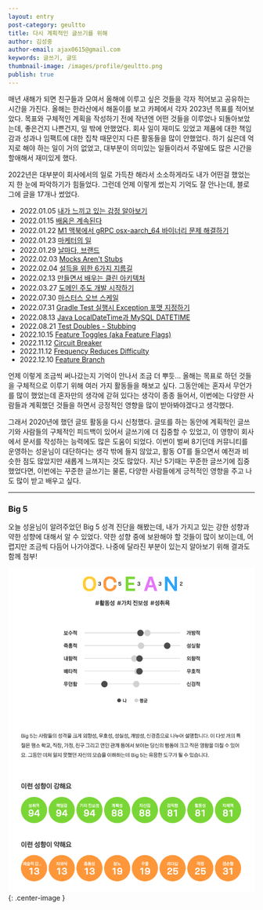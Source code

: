 ```yaml
---
layout: entry
post-category: geultto
title: 다시 계획적인 글쓰기를 위해
author: 김성중
author-email: ajax0615@gmail.com
keywords: 글쓰기, 글또
thumbnail-image: /images/profile/geultto.png
publish: true
---
```


매년 새해가 되면 친구들과 모여서 올해에 이루고 싶은 것들을 각자 적어보고 공유하는 시간을 가진다. 올해는 한라산에서 해돋이를 보고 카페에서 각자 2023년 목표를 적어보았다. 목표와 구체적인 계획을 작성하기 전에 작년엔 어떤 것들을 이루었나 되돌아보았는데, 좋은건지 나쁜건지, 일 밖에 안했었다. 회사 일이 재미도 있었고 제품에 대한 책임감과 성과나 임팩트에 대한 집착 때문인지 다른 활동들을 많이 안했었다. 하기 싫은데 억지로 해야 하는 일이 거의 없었고, 대부분이 의미있는 일들이라서 주말에도 많은 시간을 할애해서 재미있게 했다.

2022년은 대부분이 회사에서의 일로 가득찬 해라서 소소하게라도 내가 어떤걸 했었는지 한 눈에 파악하기가 힘들었다. 그런데 언제 이렇게 썼는지 기억도 잘 안나는데, 블로그에 글을 17개나 썼었다.

- 2022.01.05 [내가 느끼고 있는 감정 알아보기](https://sungjk.github.io/2022/01/05/feeling.html)
- 2022.01.15 [배움은 계속된다](https://sungjk.github.io/2022/01/15/learning.html)
- 2022.01.22 [M1 맥북에서 gRPC osx-aarch_64 바이너리 문제 해결하기](https://sungjk.github.io/2022/01/22/m1-gradle-grpc.html)
- 2022.01.23 [마케터의 일](https://sungjk.github.io/2022/01/23/marketing.html)
- 2022.01.29 [날마다, 브랜드](https://sungjk.github.io/2022/01/29/branding.html)
- 2022.02.03 [Mocks Aren't Stubs](https://sungjk.github.io/2022/02/03/mocks-arent-stubs.html)
- 2022.02.04 [설득을 위한 6가지 지름길](https://sungjk.github.io/2022/02/04/science-of-persuasion.html)
- 2022.02.13 [만들면서 배우는 클린 아키텍처](https://sungjk.github.io/2022/02/13/get-your-hands-dirty-on-clean-architecture.html)
- 2022.03.27 [도메인 주도 개발 시작하기](https://sungjk.github.io/2022/03/27/ddd-start.html)
- 2022.07.30 [마스터스 오브 스케일](https://sungjk.github.io/2022/07/30/masters-of-scale.html)
- 2022.07.31 [Gradle Test 실행시 Exception 포맷 지정하기](https://sungjk.github.io/2022/07/31/gradle-test-exception.html)
- 2022.08.13 [Java LocalDateTime과 MySQL DATETIME](https://sungjk.github.io/2022/08/13/localdatetime-datetime.html)
- 2022.08.21 [Test Doubles - Stubbing](https://sungjk.github.io/2022/08/21/test-double-stubs.html)
- 2022.10.15 [Feature Toggles (aka Feature Flags)](https://sungjk.github.io/2022/10/15/feature-toggles.html)
- 2022.11.12 [Circuit Breaker](https://sungjk.github.io/2022/11/12/circuit-breaker.html)
- 2022.11.12 [Frequency Reduces Difficulty](https://sungjk.github.io/2022/11/12/frequency-reduces-difficulty.html)
- 2022.12.10 [Feature Branch](https://sungjk.github.io/2022/12/10/feature-branch.html)

언제 이렇게 조금씩 써나갔는지 기억이 안나서 조금 더 뿌듯... 올해는 목표로 하던 것들을 구체적으로 이루기 위해 여러 가지 활동들을 해보고 싶다. 그동안에는 혼자서 무언가를 많이 했었는데 혼자만의 생각에 갇혀 있다는 생각이 종종 들어서, 이번에는 다양한 사람들과 계획했던 것들을 하면서 긍정적인 영향을 많이 받아봐야겠다고 생각했다.

그래서 2020년에 했던 글또 활동을 다시 신청했다. 글또를 하는 동안에 계획적인 글쓰기와 사람들의 구체적인 피드백이 있어서 글쓰기에 더 집중할 수 있었고, 이 영향이 회사에서 문서를 작성하는 능력에도 많은 도움이 되었다. 이번이 벌써 8기던데 커뮤니티를 운영하는 성윤님이 대단하다는 생각 밖에 들지 않았고, 활동 OT를 들으면서 예전과 비슷한 점도 많았지만 새롭게 느껴지는 것도 많았다. 지난 5기때는 꾸준한 글쓰기에 집중했었다면, 이번에는 꾸준한 글쓰기는 물론, 다양한 사람들에게 긍적적인 영향을 주고 나도 많이 받고 배우고 싶다.

---

### Big 5
오늘 성윤님이 알려주었던 Big 5 성격 진단을 해봤는데, 내가 가지고 있는 강한 성향과 약한 성향에 대해서 알 수 있었다. 약한 성향 중에 보완해야 할 것들이 많이 보이는데, 어렵지만 조금씩 다듬어 나가야겠다. 나중에 달라진 부분이 있는지 알아보기 위해 결과도 함께 첨부!

![big-five](/images/2023/01/29/big-five.png "big-five"){: .center-image }
